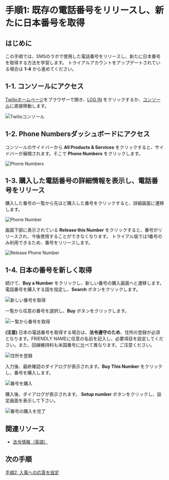 #  手順1: 既存の電話番号をリリースし、新たに日本番号を取得
## はじめに
この手順では、SMSのラボで使用した電話番号をリリースし、新たに日本番号を取得する方法を学習します。
トライアルアカウントをアップデートされている場合は __1-4__ から進めてください。

## 1-1. コンソールにアクセス
[Twilioホームページ](https://www.twilio.com/)をブラウザーで開き、[LOG IN](https://www.twilio.com/login) をクリックするか、[コンソール](https://www.twilio.com/console)に直接移動します。

![Twilioコンソール](../assets/01-Console.png "Twilioコンソール")

## 1-2. Phone Numbersダッシュボードにアクセス
コンソールのサイドバーから __All Products & Services__ をクリックすると、サイドバーが展開されます。そこで __Phone Numbers__ をクリックします。

![Phone Numbers](../assets/02-Navigation.png "Phone Numbers")

## 1-3. 購入した電話番号の詳細情報を表示し、電話番号をリリース
購入した番号の一覧から先ほど購入した番号をクリックすると、詳細画面に遷移します。

![Phone Number](../assets/03-Phone-Number.png "Phone Number")

画面下部に表示されている __Release this Number__ をクリックすると、番号がリリースされ、今後使用することができなくなります。
トライアル版では1番号のみ利用できるため、番号をリリースします。

![Release Phone Number](../assets/03-Release-Phone-Number.png "Release Phone Number")

## 1-4. 日本の番号を新しく取得
続けて、__Buy a Number__ をクリックし、新しい番号の購入画面へと遷移します。電話番号を購入する国を指定し、__Search__ ボタンをクリックします。

![新しい番号を取得](../assets/03-Buy-Number.png "新しい番号を取得")

一覧から任意の番号を選択し、__Buy__ ボタンをクリックします。

![一覧から番号を取得](../assets/03-Pick-a-Number.png "一覧から番号を取得")

__(注意)__ 日本の電話番号を取得する場合は、__法令遵守のため__、住所の登録が必須となります。FRIENDLY NAMEに任意の名前を記入し、必要項目を設定してください。また、回線維持料も米国番号に比べて異なります。ご注意ください。

![住所を登録](../assets/03-Address.png "住所を登録")

入力後、最終確認のダイアログが表示されます。__Buy This Number__ をクリックし、番号を購入します。

![番号を購入](../assets/03-Purchase-Confirmation.png "番号を購入")

購入後、ダイアログが表示されます。 __Setup number__ ボタンをクリックし、設定画面を表示して下さい。

![番号の購入を完了](../assets/03-Number-Purchased.png "番号の購入を完了")

## 関連リソース

- [法令情報（英語）](https://www.twilio.com/guidelines/jp/regulatory)

## 次の手順
[手順2: 入電への応答を設定](./03-02-ReveiveCall.md)